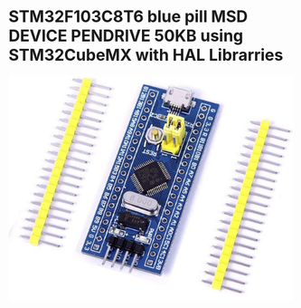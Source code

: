 # STM32F103C8T6 blue pill MSD DEVICE PENDRIVE 50KB using STM32CubeMX with HAL Librarries


![Screenshot](/blue_pill.jpg)
